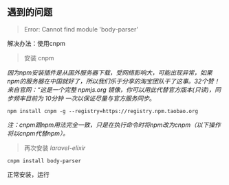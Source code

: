## 遇到的问题

>Error: Cannot find module 'body-parser'

解决办法：使用cnpm

>安装 cnpm

*因为npm安装插件是从国外服务器下载，受网络影响大，可能出现异常，如果npm的服务器在中国就好了，所以我们乐于分享的淘宝团队干了这事。32个赞！来自官网：“这是一个完整 npmjs.org 镜像，你可以用此代替官方版本(只读)，同步频率目前为 10分钟 一次以保证尽量与官方服务同步*。
	
	npm install cnpm -g --registry=https://registry.npm.taobao.org

*注：cnpm跟npm用法完全一致，只是在执行命令时将npm改为cnpm（以下操作将以cnpm代替npm）。*

>再次安装 *laravel-elixir*

	cnpm install body-parser

正常安装，运行